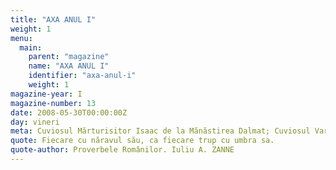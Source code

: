 ```yaml
---
title: "AXA ANUL I"
weight: 1
menu:
  main:
    parent: "magazine"
    name: "AXA ANUL I"
    identifier: "axa-anul-i"
    weight: 1
magazine-year: I
magazine-number: 13
date: 2008-05-30T00:00:00Z
day: vineri
meta: Cuviosul Mărturisitor Isaac de la Mănăstirea Dalmat; Cuviosul Varlaam; Sfântul Mucenic Natalie
quote: Fiecare cu năravul său, ca fiecare trup cu umbra sa.
quote-author: Proverbele Românilor. Iuliu A. ZANNE
---
```

